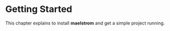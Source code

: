 # Getting Started

This chapter explains to install **maelstrom** and get a simple project running.


